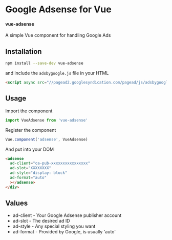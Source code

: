 # Google Adsense for Vue
#### vue-adsense

A simple Vue component for handling Google Ads

## Installation

```bash
npm install --save-dev vue-adsense
```

and include the `adsbygoogle.js` file in your HTML

```html
<script async src="//pagead2.googlesyndication.com/pagead/js/adsbygoogle.js"></script>
```

## Usage

Import the component

```js
import VueAdsense from 'vue-adsense'
```

Register the component

```js
Vue.component('adsense', VueAdsense)
```

And put into your DOM

```html
<adsense
  ad-client="ca-pub-xxxxxxxxxxxxxxxx"
  ad-slot="XXXXXXXX"
  ad-style="display: block"
  ad-format="auto"
  ></adsense>
</div>
```

## Values

* ad-client - Your Google Adsense publisher account
* ad-slot - The desired ad ID
* ad-style - Any special styling you want
* ad-format - Provided by Google, is usually 'auto'

